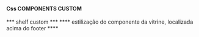 #### Css COMPONENTS CUSTOM ####

*** shelf custom ***
**** estilização do componente da vitrine, localizada acima do footer ****

